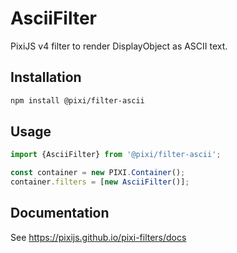 # AsciiFilter

PixiJS v4 filter to render DisplayObject as ASCII text.

## Installation

```bash
npm install @pixi/filter-ascii
```

## Usage

```js
import {AsciiFilter} from '@pixi/filter-ascii';

const container = new PIXI.Container();
container.filters = [new AsciiFilter()];
```

## Documentation

See https://pixijs.github.io/pixi-filters/docs